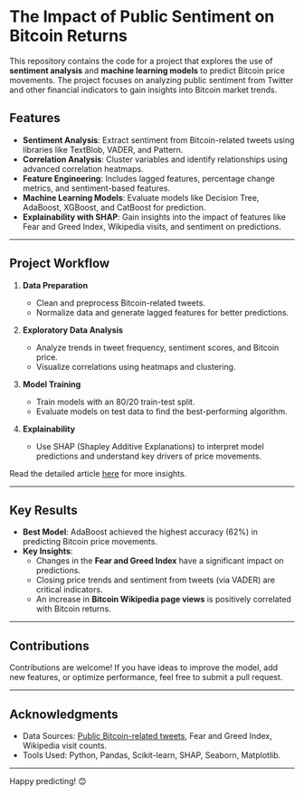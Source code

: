 # **The Impact of Public Sentiment on Bitcoin Returns**

This repository contains the code for a project that explores the use of **sentiment analysis** and **machine learning models** to predict Bitcoin price movements. The project focuses on analyzing public sentiment from Twitter and other financial indicators to gain insights into Bitcoin market trends. 

## **Features**

- **Sentiment Analysis**: Extract sentiment from Bitcoin-related tweets using libraries like TextBlob, VADER, and Pattern.
- **Correlation Analysis**: Cluster variables and identify relationships using advanced correlation heatmaps.
- **Feature Engineering**: Includes lagged features, percentage change metrics, and sentiment-based features.
- **Machine Learning Models**: Evaluate models like Decision Tree, AdaBoost, XGBoost, and CatBoost for prediction.
- **Explainability with SHAP**: Gain insights into the impact of features like Fear and Greed Index, Wikipedia visits, and sentiment on predictions.

---

## **Project Workflow**

1. **Data Preparation**
   - Clean and preprocess Bitcoin-related tweets.
   - Normalize data and generate lagged features for better predictions.

2. **Exploratory Data Analysis**
   - Analyze trends in tweet frequency, sentiment scores, and Bitcoin price.
   - Visualize correlations using heatmaps and clustering.

3. **Model Training**
   - Train models with an 80/20 train-test split.
   - Evaluate models on test data to find the best-performing algorithm.

4. **Explainability**
   - Use SHAP (Shapley Additive Explanations) to interpret model predictions and understand key drivers of price movements.
  
Read the detailed article [here](https://www.linkedin.com/pulse/impact-public-sentiment-bitcoin-returns-part-1-hirad-dolatzadeh-4fgtf/?trackingId=SCuOSjBZQxSKHt587brTyg%3D%3D) for more insights.

---

## **Key Results**

- **Best Model**: AdaBoost achieved the highest accuracy (62%) in predicting Bitcoin price movements. 
- **Key Insights**:
  - Changes in the **Fear and Greed Index** have a significant impact on predictions.
  - Closing price trends and sentiment from tweets (via VADER) are critical indicators.
  - An increase in **Bitcoin Wikipedia page views** is positively correlated with Bitcoin returns.

---

## **Contributions**

Contributions are welcome! If you have ideas to improve the model, add new features, or optimize performance, feel free to submit a pull request.

---

## **Acknowledgments**

- Data Sources: [Public Bitcoin-related tweets](https://www.kaggle.com/datasets/hiraddolatzadeh/bitcoin-tweets-2021-2022), Fear and Greed Index, Wikipedia visit counts.
- Tools Used: Python, Pandas, Scikit-learn, SHAP, Seaborn, Matplotlib.

---

Happy predicting! 😊 

